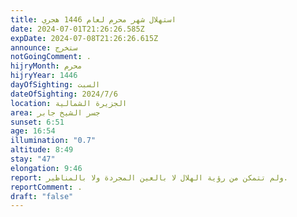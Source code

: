 ```yaml
---
title: استهلال شهر محرم لعام 1446 هجري
date: 2024-07-01T21:26:26.585Z
expDate: 2024-07-08T21:26:26.615Z
announce: ستخرج
notGoingComment: .
hijryMonth: محرم
hijryYear: 1446
dayOfSighting: السبت
dateOfSighting: 2024/7/6
location: الجزيرة الشمالية
area: جسر الشيخ جابر
sunset: 6:51
age: 16:54
illumination: "0.7"
altitude: 8:49
stay: "47"
elongation: 9:46
report: ولم تتمكن من رؤية الهلال لا بالعين المجردة ولا بالمناظير.
reportComment: .
draft: "false"
---
```

